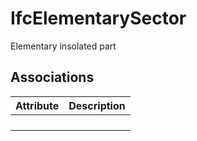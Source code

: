 IfcElementarySector
===================
Elementary insolated part


Associations
------------
| Attribute   | Description   |
|-------------|---------------|
|             |               |
|             |               |
|             |               |
|             |               |

